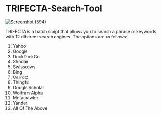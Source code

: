 # TRIFECTA-Search-Tool

![Screenshot (594)](https://user-images.githubusercontent.com/87498078/136637874-819aa11e-923e-41dd-a756-57ec19a998ec.png)


TRIFECTA is a batch script that allows you to search a phrase or keywords with 12 different search engines. The options are as follows:


1. Yahoo
2. Google
3. DuckDuckGo
4. Shodan
5. Swisscows
6. Bing
7. Carrot2
8. Thingful
9. Google Scholar
10. Wolfram Alpha
11. Metacrawler
12. Yandex
13. All Of The Above

